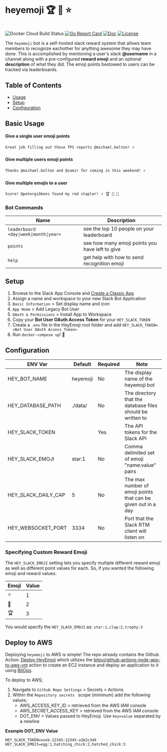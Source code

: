 # heyemoji 🏆 👏 ⭐
# 

![Docker Cloud Build Status](https://img.shields.io/docker/cloud/build/mmcdole/heyemoji) [![Go Report Card](https://goreportcard.com/badge/github.com/mmcdole/heyemoji)](https://goreportcard.com/report/github.com/mmcdole/heyemoji) [![Doc](https://godoc.org/github.com/mmcdole/heyemoji?status.svg)](http://godoc.org/github.com/mmcdole/heyemoji) [![License](http://img.shields.io/:license-mit-blue.svg)](http://doge.mit-license.org)

The `heyemoji` bot is a self-hosted slack reward system that allows team members to recognize eachother for anything awesome they may have done.  This is accomplished by mentioning a user's slack **@username** in a channel along with a pre-configured **reward emoji** and an optional **description** of what they did.  The emoji points bestowed to users can be tracked via leaderboards.

## Table of Contents

- [Usage](#basic-usage)
- [Setup](#setup)
- [Configuration](#configuration)

## Basic Usage

#### Give a single user emoji points 

`Great job filling out those TPS reports @michael.bolton! ⭐` 

#### Give multiple users emoji points

`Thanks @michael.bolton and @samir for coming in this weekend! ⭐`

#### Give multiple emojis to a user

`Score! @petergibbons found my red stapler! ⭐ 🏆 👏 👏 `

### Bot Commands

| Name                   | Description                                                |
|------------------------------------------|------------------------------------------------------------|
| `leaderboard <day\|week\|month\|year>`   | see the top 10 people on your leaderboard                  |
| `points`                                 | see how many emoji points you have left to give            |
| `help`                                   | get help with how to send recognition emoji                |

## Setup

1. Browse to the Slack App Console and [Create a Classic App](https://api.slack.com/apps?new_classic_app=1)
1. Assign a name and workspace to your new Slack Bot Application
1. `Basic Information` > Set display name and icon
1. `App Home` > Add Legacy Bot User
1. `OAuth & Permissions` > Install App to Workspace
1. Copy your **Bot User OAuth Access Token** for your `HEY_SLACK_TOKEN`
1. Create a `.env` file in the HeyEmoji root folder and add `HEY_SLACK_TOKEN=<Bot User OAuth Access Token>`
1. Run `docker-compose up`! 🎉

## Configuration

| ENV Var             | Default  | Required | Note                                                          |
|---------------------|----------|----------|---------------------------------------------------------------|
| HEY_BOT_NAME        | heyemoji | No       | The display name of the heyemoji bot                          |
| HEY_DATABASE_PATH   | ./data/  | No       | The directory that the database files should be written to    |
| HEY_SLACK_TOKEN     |          | Yes      | The API tokens for the Slack API                              |
| HEY_SLACK_EMOJI     | star:1   | No       | Comma delimited set of emoji "name:value" pairs               |
| HEY_SLACK_DAILY_CAP | 5        | No       | The max number of emoji points that can be given out in a day |
| HEY_WEBSOCKET_PORT  | 3334     | No       | Port that the Slack RTM client will listen on                 |


### Specifying Custom Reward Emoji

The `HEY_SLACK_EMOJI` setting lets you specify multiple different reward emoji as well as different point values for each. So, if you wanted the following emoji and reward values:

| Emoji         | Value  |
|---------------|--------|
| ⭐             | 1      |
| 👏             | 2      |
| 🏆             | 3      |

You would specify the `HEY_SLACK_EMOJI` as: `star:1,clap:2,trophy:3`

## Deploy to AWS
Deploying `heyemoji` to AWS is simple! The repo already contains the Github Action: [Deploy HeyEmoji](.github/workflows/deploy.yaml) which utilizes the [bitovi/github-actions-node-app-to-aws-vm]() action to create an EC2 instance and deploy an application to it using [BitOps](https://github.com/bitovi/bitops).

To deploy to AWS;
1. Navigate to `Github Repo Settings` > Secrets > Actions
2. Within the `Repository secrets ` scope (minimum) add the following values;
    - AWS_ACCESS_KEY_ID > retrieved from the AWS IAM console 
    - AWS_SECRET_ACCESS_KEY > retrieved from the AWS IAM console 
    - DOT_ENV > Values passed to HeyEmoji. Use `key=value` separated by a newline


**Example DOT_ENV Value**
```
HEY_SLACK_TOKEN=xoxb-12345-12345-a1b2c3d4
HEY_SLACK_EMOJI=egg:1,hatching_chick:2,hatched_chick:3
```